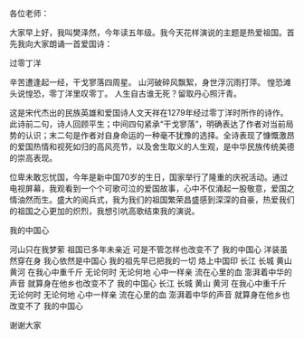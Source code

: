 各位老师：

大家早上好，我叫樊泽然，今年读五年级。我今天花样演说的主题是热爱祖国。首先我向大家朗诵一首爱国诗：

过零丁洋

辛苦遭逢起一经，干戈寥落四周星。 
山河破碎风飘絮，身世浮沉雨打萍。 
惶恐滩头说惶恐，零丁洋里叹零丁。 
人生自古谁无死？留取丹心照汗青。

这是宋代杰出的民族英雄和爱国诗人文天祥在1279年经过零丁洋时所作的诗作。此诗前二句，诗人回顾平生；中间四句紧承“干戈寥落”，明确表达了作者对当前局势的认识；末二句是作者对自身命运的一种毫不犹豫的选择。全诗表现了慷慨激昂的爱国热情和视死如归的高风亮节，以及舍生取义的人生观，是中华民族传统美德的崇高表现。

位卑未敢忘忧国，今年是新中国70岁的生日，国家举行了隆重的庆祝活动。通过电视屏幕，我观看到一个个可歌可泣的爱国故事，心中不仅涌起一股敬意，爱国之情油然而生。盛大的阅兵式，我为我们的祖国繁荣昌盛感到深深的自豪，热爱我们的祖国之心更加的炽烈，我想引吭高歌结束我的演说。

我的中国心

河山只在我梦萦
祖国已多年未亲近
可是不管怎样也改变不了
我的中国心
洋装虽然穿在身
我心依然是中国心
我的祖先早已把我的一切
烙上中国印
长江 长城 黄山 黄河
在我心中重千斤
无论何时 无论何地
心中一样亲
流在心里的血
澎湃着中华的声音
就算身在他乡也改变不了
我的中国心
长江 长城 黄山 黄河
在我心中重千斤
无论何时 无论何地
心中一样亲
流在心里的血
澎湃着中华的声音
就算身在他乡也改变不了
我的中国心

谢谢大家
